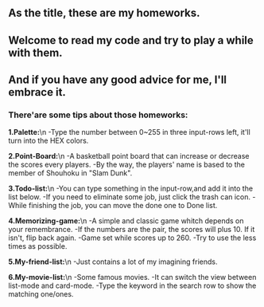 ## As the title, these are my homeworks.
## Welcome to read my code and try to play a while with them.
## And if you have any good advice for me, I'll embrace it.


### There'are some tips about those homeworks:

**1.Palette:**\n
-Type the number between 0~255 in three input-rows left, it'll turn into the HEX colors.

**2.Point-Board:**\n
-A basketball point board that can increase or decrease the scores every players.
-By the way, the players' name is based to the member of Shouhoku in "Slam Dunk".

**3.Todo-list:**\n
-You can type something in the input-row,and add it into the list below.
-If you need to eliminate some job, just click the trash can icon.
-While finishing the job, you can move the done one to Done list.

**4.Memorizing-game:**\n
-A simple and classic game whitch depends on your remembrance.
-If the numbers are the pair, the scores will plus 10. If it isn't, flip back again.
-Game set while scores up to 260.
-Try to use the less times as possible.

**5.My-friend-list:**\n
-Just contains a lot of my imagining friends.

**6.My-movie-list:**\n
-Some famous movies.
-It can switch the view between list-mode and card-mode.
-Type the keyword in the search row to show the matching one/ones.
